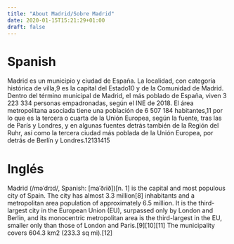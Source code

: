 ```yaml
---
title: "About Madrid/Sobre Madrid"
date: 2020-01-15T15:21:29+01:00
draft: false
---
```



Spanish
=======
Madrid es un municipio y ciudad de España. La localidad, con categoría histórica de villa,9​ es la capital del Estado10​ y de la Comunidad de Madrid. Dentro del término municipal de Madrid, el más poblado de España, viven 3 223 334 personas empadronadas, según el INE de 2018. El área metropolitana asociada tiene una población de 6 507 184 habitantes,11​ por lo que es la tercera o cuarta de la Unión Europea, según la fuente, tras las de París y Londres, y en algunas fuentes detrás también de la Región del Ruhr, así como la tercera ciudad más poblada de la Unión Europea, por detrás de Berlín y Londres.12​13​14​15​

Inglés
======
Madrid (/məˈdrɪd/, Spanish: [maˈðɾið])[n. 1] is the capital and most populous city of Spain. The city has almost 3.3 million[8] inhabitants and a metropolitan area population of approximately 6.5 million. It is the third-largest city in the European Union (EU), surpassed only by London and Berlin, and its monocentric metropolitan area is the third-largest in the EU, smaller only than those of London and Paris.[9][10][11] The municipality covers 604.3 km2 (233.3 sq mi).[12]